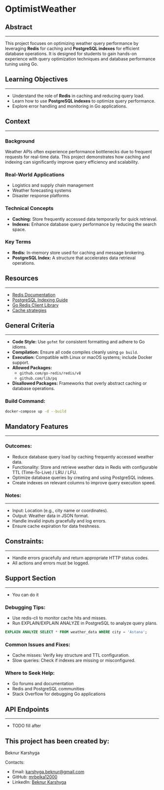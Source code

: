 # **OptimistWeather**


## Abstract

---

This project focuses on optimizing weather query performance by leveraging **Redis** for caching and **PostgreSQL indexes** for 
efficient database operations. It is designed for students to gain hands-on experience with query optimization techniques and database performance tuning using Go.


## **Learning Objectives**

---

- Understand the role of **Redis** in caching and reducing query load.
- Learn how to use **PostgreSQL indexes** to optimize query performance.
- Explore error handling and monitoring in Go applications.


## **Context**

---

### Background
Weather APIs often experience performance bottlenecks due to frequent requests for real-time data. This project demonstrates how caching 
and indexing can significantly improve query efficiency and scalability.

### Real-World Applications
- Logistics and supply chain management
- Weather forecasting systems
- Disaster response platforms

### Technical Concepts
- **Caching:** Store frequently accessed data temporarily for quick retrieval.
- **Indexes:** Enhance database query performance by reducing the search space.

### Key Terms
- **Redis:** In-memory store used for caching and message brokering.
- **PostgreSQL Index:** A structure that accelerates data retrieval operations.


## **Resources**

---

- [Redis Documentation](https://redis.io/docs/)
- [PostgreSQL Indexing Guide](https://www.postgresql.org/docs/current/indexes.html)
- [Go Redis Client Library](https://github.com/go-redis/redis)
- [Cache strategies](https://medium.com/@mmoshikoo/cache-strategies-996e91c80303)



## **General Criteria**

---

- **Code Style:** Use `gofmt` for consistent formatting and adhere to Go idioms.
- **Compilation:** Ensure all code compiles cleanly using `go build`.
- **Execution:** Compatible with Linux or macOS systems; include Docker support.
- **Allowed Packages:**
    - `github.com/go-redis/redis/v8`
    - `github.com/lib/pq`
- **Disallowed Packages:** Frameworks that overly abstract caching or database operations.

### Build Command:
```bash
docker-compose up -d --build
```


## **Mandatory Features**

---

### **Outcomes**:

- Reduce database query load by caching frequently accessed weather data. 
- Functionality: Store and retrieve weather data in Redis with configurable TTL (Time-To-Live) / LRU / LFU.
- Optimize database queries by creating and using PostgreSQL indexes.
- Create indexes on relevant columns to improve query execution speed.


### Notes:

---

- Input: Location (e.g., city name or coordinates).
- Output: Weather data in JSON format.
- Handle invalid inputs gracefully and log errors.
- Ensure cache expiration for data freshness.


## Constraints:

---

- Handle errors gracefully and return appropriate HTTP status codes.
- All actions and errors must be logged.


## Support Section

---

- You can do it

### Debugging Tips:
- Use redis-cli to monitor cache hits and misses.
- Run EXPLAIN/EXPLAIN ANALYZE in PostgreSQL to analyze query plans.
```sql
EXPLAIN ANALYZE SELECT * FROM weather_data WHERE city = 'Astana';
```


### Common Issues and Fixes:

- Cache misses: Verify key structure and TTL configuration.
- Slow queries: Check if indexes are missing or misconfigured. 


### Where to Seek Help:
- Go forums and documentation
- Redis and PostgreSQL communities
- Stack Overflow for debugging Go applications



## API Endpoints

---

- TODO fill after

## This project has been created by:

Beknur Karshyga

Contacts:
- Email: [karshyga.beknur@gmail.com](mailto:karshyga.beknur@gmail.com)
- GitHub: [mrbelka12000](https://github.com/mrbelka12000)
- LinkedIn: [Beknur Karshyga](https://www.linkedin.com/in/beknur-karshyga/)

